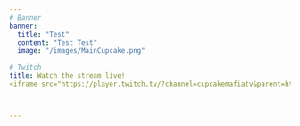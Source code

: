 ```yaml
---
# Banner
banner:
  title: "Test"
  content: "Test Test"
  image: "/images/MainCupcake.png"
  
# Twitch
title: Watch the stream live!
<iframe src="https://player.twitch.tv/?channel=cupcakemafiatv&parent=https://cupcakemafiatv.github.io/" frameborder="0" allowfullscreen="true" scrolling="no" height="378" width="620"></iframe>



---
```

